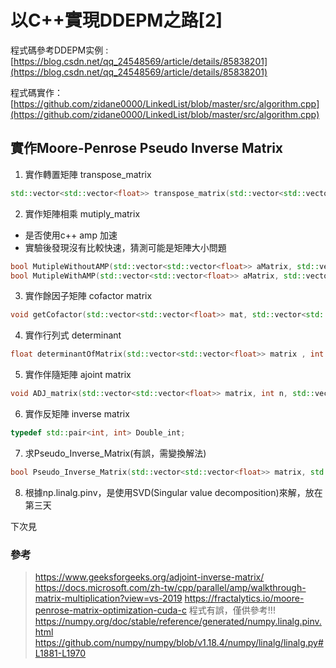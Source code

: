 # 以C++實現DDEPM之路[2]

程式碼參考DDEPM实例 : [https://blog.csdn.net/qq_24548569/article/details/85838201](https://blog.csdn.net/qq_24548569/article/details/85838201)

程式碼實作： [https://github.com/zidane0000/LinkedList/blob/master/src/algorithm.cpp](https://github.com/zidane0000/LinkedList/blob/master/src/algorithm.cpp)

## 實作Moore-Penrose Pseudo Inverse Matrix
1. 實作轉置矩陣	transpose_matrix

```cpp
std::vector<std::vector<float>> transpose_matrix(std::vector<std::vector<float>>matrix)
```

2. 實作矩陣相乘	mutiply_matrix
- 是否使用c++ amp 加速
- 實驗後發現沒有比較快速，猜測可能是矩陣大小問題

```cpp
bool MutipleWithoutAMP(std::vector<std::vector<float>> aMatrix, std::vector<std::vector<float>> bMatrix, std::vector<std::vector<float>>& product)
bool MutipleWithAMP(std::vector<std::vector<float>> aMatrix, std::vector<std::vector<float>> bMatrix, std::vector<std::vector<float>>& product)
```

3. 實作餘因子矩陣 cofactor matrix

```cpp
void getCofactor(std::vector<std::vector<float>> mat, std::vector<std::vector<float>>& temp, int p, int q, int n)
```

4. 實作行列式 determinant

```cpp
float determinantOfMatrix(std::vector<std::vector<float>> matrix , int n)
```

5. 實作伴隨矩陣 ajoint matrix

```cpp
void ADJ_matrix(std::vector<std::vector<float>> matrix, int n, std::vector<std::vector<float>>& adj_matrix)//to find adjoint matrix
```

6. 實作反矩陣	inverse matrix

```cpp
typedef std::pair<int, int> Double_int;
```

7. 求Pseudo_Inverse_Matrix(有誤，需變換解法)

```cpp
bool Pseudo_Inverse_Matrix(std::vector<std::vector<float>> matrix, std::vector<std::vector<float>>& pim)
```

8. 根據np.linalg.pinv，是使用SVD(Singular value decomposition)來解，放在第三天

下次見

### 參考

> https://www.geeksforgeeks.org/adjoint-inverse-matrix/
> https://docs.microsoft.com/zh-tw/cpp/parallel/amp/walkthrough-matrix-multiplication?view=vs-2019
> https://fractalytics.io/moore-penrose-matrix-optimization-cuda-c 程式有誤，僅供參考!!!
> https://numpy.org/doc/stable/reference/generated/numpy.linalg.pinv.html
> https://github.com/numpy/numpy/blob/v1.18.4/numpy/linalg/linalg.py#L1881-L1970
